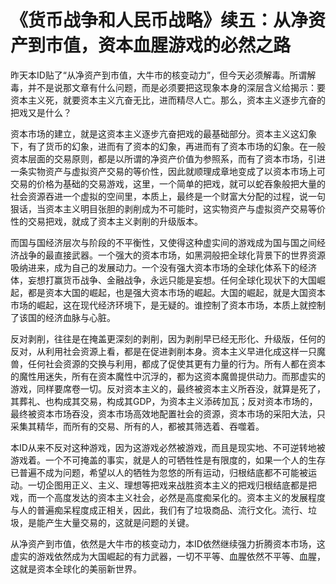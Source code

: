 《货币战争和人民币战略》续五：从净资产到市值，资本血腥游戏的必然之路
====

			

昨天本ID贴了“从净资产到市值，大牛市的核变动力”，但今天必须解毒。所谓解毒，并不是说那文章有什么问题，而是必须要把这现象本身的深层含义给揭示：要资本主义死，就要资本主义亢奋无比，进而精尽人亡。那么，资本主义逐步亢奋的把戏又是什么？

资本市场的建立，就是这资本主义逐步亢奋把戏的最基础部分。资本主义这幻象下，有了货币的幻象，进而有了资本的幻象，再进而有了资本市场的幻象。在一般资本层面的交易原则，都是以所谓的净资产价值为参照系，而有了资本市场，引进一条实物资产与虚拟资产交易的等价性，因此就顺理成章地变成了以资本市场上可交易的价格为基础的交易游戏，这里，一个简单的把戏，就可以蛇吞象般把大量的社会资源吞进一个虚拟的空间里，本质上，最终是一个财富大分配的过程，说一句狠话，当资本主义明目张胆的剥削成为不可能时，这实物资产与虚拟资产交易等价性的交易把戏，就成了资本主义剥削的升级版本。

而国与国经济层次与阶段的不平衡性，又使得这种虚实间的游戏成为国与国之间经济战争的最直接武器。一个强大的资本市场，如黑洞般把全球化背景下的世界资源吸纳进来，成为自己的发展动力。一个没有强大资本市场的全球化体系下的经济体，妄想打赢货币战争、金融战争，永远只能是妄想。任何全球化现状下的大国崛起，都是资本大国的崛起，也是强大资本市场的崛起。大国的崛起，就是大国资本市场的崛起，这在现代经济环境下，是无疑的。谁控制了资本市场，本质上就控制了该国的经济血脉与心脏。

反对剥削，往往是在掩盖更深刻的剥削，因为剥削早已经无形化、升级版，任何的反对，从利用社会资源上看，都是在促进剥削本身。资本主义早进化成这样一只魔兽，任何社会资源的交换与利用，都成了促使其更有力量的行为。所有人都在资本的魔性用迷失，所有在资本魔性中沉浮的，都为这资本魔兽提供动力。而那虚实的游戏，同样要席卷一切。反对资本主义的，最终被资本主义所吞没，就算是死了，其葬礼、也构成其交易，构成其GDP，为资本主义添砖加瓦；反对资本市场的，最终被资本市场吞没，资本市场高效地配置社会的资源，资本市场的采阳大法，只采集其精华，而所有的交易、所有的人，都被其筛选着、吞噬着。

本ID从来不反对这种游戏，因为这游戏必然被游戏，而且是现实地、不可逆转地被游戏着。一个不可掩盖的事实，就是人的可牺牲性是有限度的，如果一个人的生存已普遍不成为问题，希望以人的牺牲为忽悠的所有运动，归根结底都不可能被运动。一切企图用正义、主义、理想等把戏来战胜资本主义的把戏归根结底都是把戏，而一个高度发达的资本主义社会，必然是高度痴呆化的。资本主义的发展程度与人的普遍痴呆程度成正相关，因此，我们有了垃圾商品、流行文化。流行、垃圾，是能产生大量交易的，这就是问题的关键。

从净资产到市值，依然是大牛市的核变动力，本ID依然继续强力折腾资本市场，这虚实的游戏依然成为大国崛起的有力武器，一切不平等、血腥依然不平等、血腥，这就是资本全球化的美丽新世界。
